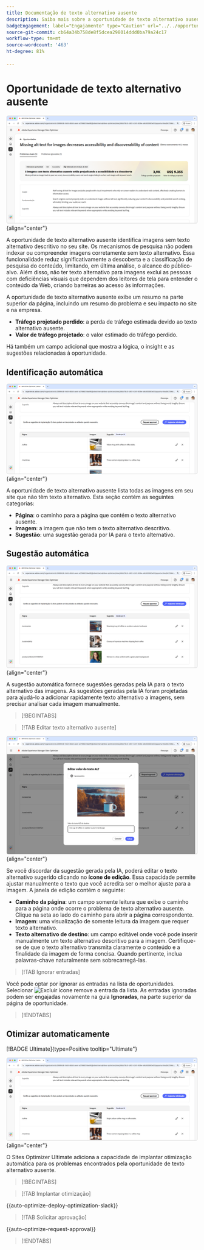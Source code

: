 ```yaml
---
title: Documentação de texto alternativo ausente
description: Saiba mais sobre a oportunidade de texto alternativo ausente e como usá-la para melhorar o engajamento no seu site.
badgeEngagement: label="Engajamento" type="Caution" url="../../opportunity-types/engagement.md" tooltip="Engajamento"
source-git-commit: cb64a34b758de8f5dcea298014ddd0ba79a24c17
workflow-type: tm+mt
source-wordcount: '463'
ht-degree: 81%

---
```



# Oportunidade de texto alternativo ausente

![Oportunidade de texto alternativo ausente](./assets/missing-alt-text/hero.png){align="center"}

A oportunidade de texto alternativo ausente identifica imagens sem texto alternativo descritivo no seu site. Os mecanismos de pesquisa não podem indexar ou compreender imagens corretamente sem texto alternativo. Essa funcionalidade reduz significativamente a descoberta e a classificação de pesquisa do conteúdo, limitando, em última análise, o alcance do público-alvo. Além disso, não ter texto alternativo para imagens exclui as pessoas com deficiências visuais que dependem dos leitores de tela para entender o conteúdo da Web, criando barreiras ao acesso às informações.

A oportunidade de texto alternativo ausente exibe um resumo na parte superior da página, incluindo um resumo do problema e seu impacto no site e na empresa.

* **Tráfego projetado perdido**: a perda de tráfego estimada devido ao texto alternativo ausente.
* **Valor de tráfego projetado**: o valor estimado do tráfego perdido.

Há também um campo adicional que mostra a lógica, o insight e as sugestões relacionadas à oportunidade.

## Identificação automática

![Identificar automaticamente texto alternativo ausente](./assets/missing-alt-text/auto-identify.png){align="center"}

A oportunidade de texto alternativo ausente lista todas as imagens em seu site que não têm texto alternativo. Esta seção contém as seguintes categorias:

* **Página**: o caminho para a página que contém o texto alternativo ausente.
* **Imagem**: a imagem que não tem o texto alternativo descritivo.
* **Sugestão**: uma sugestão gerada por IA para o texto alternativo.

## Sugestão automática

![Sugestão automática de texto alternativo ausente](./assets/missing-alt-text/auto-suggest.png){align="center"}

A sugestão automática fornece sugestões geradas pela IA para o texto alternativo das imagens. As sugestões geradas pela IA foram projetadas para ajudá-lo a adicionar rapidamente texto alternativo a imagens, sem precisar analisar cada imagem manualmente.

>[!BEGINTABS]

>[!TAB Editar texto alternativo ausente]

![Editar texto alternativo ausente](./assets/missing-alt-text/edit-alt-text-value.png){align="center"}

Se você discordar da sugestão gerada pela IA, poderá editar o texto alternativo sugerido clicando no **ícone de edição**. Essa capacidade permite ajustar manualmente o texto que você acredita ser o melhor ajuste para a imagem. A janela de edição contém o seguinte:

* **Caminho da página**: um campo somente leitura que exibe o caminho para a página onde ocorre o problema de texto alternativo ausente. Clique na seta ao lado do caminho para abrir a página correspondente.
* **Imagem**: uma visualização de somente leitura da imagem que requer texto alternativo.
* **Texto alternativo de destino**: um campo editável onde você pode inserir manualmente um texto alternativo descritivo para a imagem. Certifique-se de que o texto alternativo transmita claramente o conteúdo e a finalidade da imagem de forma concisa. Quando pertinente, inclua palavras-chave naturalmente sem sobrecarregá-las.

>[!TAB Ignorar entradas]

Você pode optar por ignorar as entradas na lista de oportunidades. Selecionar ![Excluir ícone](https://spectrum.adobe.com/static/icons/ui_18/CrossSize500.svg) remove a entrada da lista. As entradas ignoradas podem ser engajadas novamente na guia **Ignoradas**, na parte superior da página de oportunidade.

>[!ENDTABS]

## Otimizar automaticamente

[!BADGE Ultimate]{type=Positive tooltip="Ultimate"}

![Otimizar automaticamente texto alternativo ausente](./assets/missing-alt-text/auto-optimize.png){align="center"}

O Sites Optimizer Ultimate adiciona a capacidade de implantar otimização automática para os problemas encontrados pela oportunidade de texto alternativo ausente. <!--- TBD-need more in-depth and opportunity specific information here. What does the auto-optimization do?-->

>[!BEGINTABS]

>[!TAB Implantar otimização]

{{auto-optimize-deploy-optimization-slack}}

>[!TAB Solicitar aprovação]

{{auto-optimize-request-approval}}

>[!ENDTABS]
